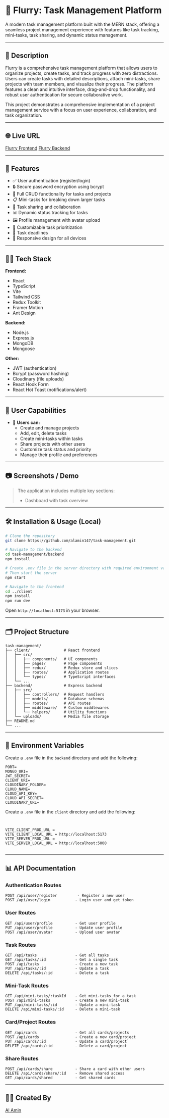# 📌 Flurry: Task Management Platform

A modern task management platform built with the MERN stack, offering a seamless project management experience with features like task tracking, mini-tasks, task sharing, and dynamic status management.

---

## 📖 Description

Flurry is a comprehensive task management platform that allows users to organize projects, create tasks, and track progress with zero distractions. Users can create tasks with detailed descriptions, attach mini-tasks, share projects with team members, and visualize their progress. The platform features a clean and intuitive interface, drag-and-drop functionality, and robust user authentication for secure collaborative work.

This project demonstrates a comprehensive implementation of a project management service with a focus on user experience, collaboration, and task organization.

---

## 🌐 Live URL
[Flurry Frontend](https://task-management-client-zeta.vercel.app)
[Flurry Backend](https://tproject-management-backend.vercel.app)


---

## 🚀 Features

- ✅ User authentication (register/login)
- 🔒 Secure password encryption using bcrypt
- 📝 Full CRUD functionality for tasks and projects
- 📋 Mini-tasks for breaking down larger tasks
- 👥 Task sharing and collaboration
- 📊 Dynamic status tracking for tasks
- 🖼️ Profile management with avatar upload
- 🚩 Customizable task prioritization
- 📅 Task deadlines
- 📱 Responsive design for all devices

---

## 🧑‍💻 Tech Stack

**Frontend:**
- React
- TypeScript
- Vite
- Tailwind CSS
- Redux Toolkit
- Framer Motion
- Ant Design

**Backend:**
- Node.js
- Express.js
- MongoDB
- Mongoose

**Other:**
- JWT (authentication)
- Bcrypt (password hashing)
- Cloudinary (file uploads)
- React Hook Form
- React Hot Toast (notifications/alert)

---

## 👥 User Capabilities

- 👤 **Users can:**
  - Create and manage projects
  - Add, edit, delete tasks
  - Create mini-tasks within tasks
  - Share projects with other users
  - Customize task status and priority
  - Manage their profile and preferences

---

## 📷 Screenshots / Demo

> The application includes multiple key sections:
> - Dashboard with task overview

---

## 🛠️ Installation & Usage (Local)

```bash
# Clone the repository
git clone https://github.com/alamin147/task-management.git

# Navigate to the backend
cd task-management/backend
npm install

# Create .env file in the server directory with required environment variables
# Then start the server
npm start

# Navigate to the frontend
cd ../client
npm install
npm run dev
```

Open `http://localhost:5173` in your browser.

---

## 🗂️ Project Structure

```
task-management/
├── client/               # React frontend
│   ├── src/
│   │   ├── components/   # UI components
│   │   ├── pages/        # Page components
│   │   ├── redux/        # Redux store and slices
│   │   ├── routes/       # Application routes
│   │   └── types/        # TypeScript interfaces
│   └── ...
├── backend/              # Express backend
│   ├── src/
│   │   ├── controllers/  # Request handlers
│   │   ├── models/       # Database schemas
│   │   ├── routes/       # API routes
│   │   ├── middleware/   # Custom middlewares
│   │   └── helpers/      # Utility functions
│   └── uploads/          # Media file storage
├── README.md
└── ...
```

---

## 🔐 Environment Variables

Create a `.env` file in the `backend` directory and add the following:

```
PORT=
MONGO_URI=
JWT_SECRET=
CLIENT_URI=
CLOUDINARY_FOLDER=
CLOUD_NAME=
CLOUD_API_KEY=
CLOUD_API_SECRET=
CLOUDINARY_URL=

```
Create a `.env` file in the `client` directory and add the following:

```


VITE_CLIENT_PROD_URL =
VITE_CLIENT_LOCAL_URL = http://localhost:5173
VITE_SERVER_PROD_URL =
VITE_SERVER_LOCAL_URL = http://localhost:5000


```

---

## 📊 API Documentation

### Authentication Routes
```http
POST /api/user/register         - Register a new user
POST /api/user/login           - Login user and get token

```

### User Routes
```http
GET /api/user/profile          - Get user profile
PUT /api/user/profile          - Update user profile
POST /api/user/avatar          - Upload user avatar
```

### Task Routes
```http
GET /api/tasks                 - Get all tasks
GET /api/tasks/:id             - Get a single task
POST /api/tasks                - Create a new task
PUT /api/tasks/:id             - Update a task
DELETE /api/tasks/:id          - Delete a task
```

### Mini-Task Routes
```http
GET /api/mini-tasks/:taskId    - Get mini-tasks for a task
POST /api/mini-tasks           - Create a new mini-task
PUT /api/mini-tasks/:id        - Update a mini-task
DELETE /api/mini-tasks/:id     - Delete a mini-task
```

### Card/Project Routes
```http
GET /api/cards                 - Get all cards/projects
POST /api/cards                - Create a new card/project
PUT /api/cards/:id             - Update a card/project
DELETE /api/cards/:id          - Delete a card/project
```

### Share Routes
```http
POST /api/cards/share          - Share a card with other users
DELETE /api/cards/share/:id    - Remove shared access
GET /api/cards/shared          - Get shared cards
```

---

## 👨‍💻 Created By

[Al Amin](https://github.com/alamin147)
